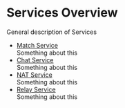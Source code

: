 # Services Overview

General description of Services

-   [Match Service](Match)  
    Something about this
-   [Chat Service](Chat)  
    Something about this
-   [NAT Service](NAT)  
    Something about this
-   [Relay Service](Relay)  
    Something about this
